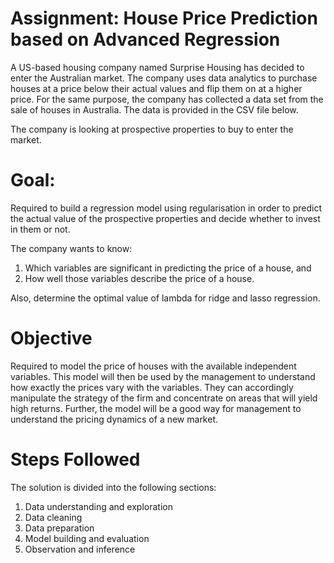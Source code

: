 # Assignment: House Price Prediction based on Advanced Regression
A US-based housing company named Surprise Housing has decided to enter the Australian market. 
The company uses data analytics to purchase houses at a price below their actual values and flip them on at a higher price. 
For the same purpose, the company has collected a data set from the sale of houses in Australia. The data is provided in the CSV file below.

The company is looking at prospective properties to buy to enter the market. 

# Goal:
Required to build a regression model using regularisation in order to predict the actual value of the prospective properties and decide whether to invest in them or not.

The company wants to know:
1. Which variables are significant in predicting the price of a house, and
2. How well those variables describe the price of a house.

Also, determine the optimal value of lambda for ridge and lasso regression.

# Objective
Required to model the price of houses with the available independent variables. This model will then be used by the management to understand how exactly the prices vary with the variables. 
They can accordingly manipulate the strategy of the firm and concentrate on areas that will yield high returns. 
Further, the model will be a good way for management to understand the pricing dynamics of a new market.

# Steps Followed
The solution is divided into the following sections:

1. Data understanding and exploration
2. Data cleaning
3. Data preparation
4. Model building and evaluation
5. Observation and inference
